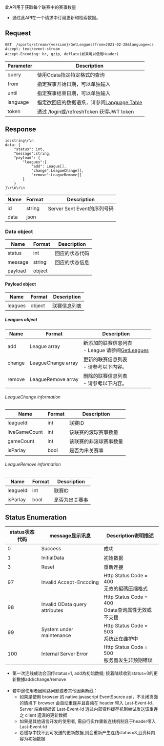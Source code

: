 ﻿此API用于获取每个联赛中的赛事数量
* 通过此API在一个请求中订阅更新和检索数据。

## Request
```http request
GET  /sports/stream/{version}/GetLeagues?from=2021-02-28&language=cs
Accept: text/event-stream
Accept-Encoding: br, gzip, deflate(如果可以使用Header)
```

| Parameter | Description |
| ------ | ------ |
| query | 使用Odata指定特定格式的查询 |
| from | 指定赛事开始日期，可以单独输入 |
| until | 指定赛事结束日期，可以单独输入 |
| language | 指定欲回应的数据语系，请参阅[Language Table](/j33app2/sports/wiki/Language-Table) |
| token | 透过 /login或/refreshToken 获得JWT token |

## Response
```
id:string\r\n 
data: {
    "status": int,
    "message":string,
    "payload": {
        "leagues":{
            "add": League[],
            "change":LeagueChange[],
            "remove":LeagueRemove[]
        }
    }
}\r\n\r\n
```
| Name| Format | Description |
| ------ | ------ | ------ |
|id|string|Server Sent Event的序列号码| 
|data|json||

### Data object
| Name| Format | Description |
| ------ | ------ | ------ |
|status|int|回应的状态代码|
|message|string|回应的状态信息|
|payload|object| |

#### Payload object
| Name| Format | Description |
| ------ | ------ | ------ |
|leagues|object|联赛信息列表|

##### Leagues object
| Name| Format | Description |
| ------ | ------ | ------ |
|add|League array|新添加的联赛信息列表<br>- League 请参阅[GetLeagues](/j33app2/sports/wiki/GetLeagues) |
|change|LeagueChange array|更新的联赛信息列表<br>- 请参考以下内容。|
|remove|LeagueRemove array|删除的联赛信息列表<br>- 请参考以下内容。|

###### LeagueChange information
| Name| Format | Description |
| ------ | ------ | ------ |
|leagueId|int|联赛ID|
|liveGameCount|int|该联赛的滚球赛事数量|
|gameCount|int|该联赛的非滚球赛事数量|
|isParlay|bool|是否为串关赛事|

###### LeagueRemove information
| Name| Format | Description |
| ------ | ------ | ------ |
|leagueId|int|联赛ID| 
|isParlay|bool|是否为串关赛事| 

## Status Enumeration
| status状态代码 | message显示讯息 | Description说明描述 | 
| ------ | ------ | ------ |
|0|Success|成功|
|1|InitialData|初始数据|
|3|Reset|重新连接|
|97|Invalid Accept-Encoding|Http Status Code = 400<br>无效的編碼压缩格式|
|98|Invalid OData query attributes|Http Status Code = 400<br>Odata查询属性无效或不支援|
|99|System under maintenance|Http Status Code = 503<br>系统正在维护中|
|100|Internal Server Error|Http Status Code = 500<br>服务器发生非预期错误|

* 第一次连线成功会回传status=1, add為初始数据; 接着陆续收到status=0的更新數據add/change/remove
  <br><br>
* 若中途使用者因网路问题或者其他因素断线：
    * 如果是使用 browser 的 native javascript EventSource api，不关闭页面的情境下 browser 会自动重连并且自动在 header 带入 Last-Event-Id， Server 端会根据该 Last-Event-Id 透过内部资料缓存机制尝试发送该重连之 client 遗漏的更新数据
    * 如果是其他语言开发的使用者, 需自行实作重新连线机制且于header带入Last-Event-Id
    * 若缓存中找不到可发送的更新数据,则会重新产生连线status=3,且资料内容为初始数据
